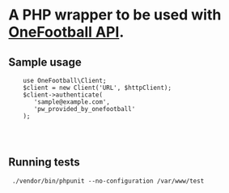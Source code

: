 A PHP wrapper to be used with [OneFootball API](https://onefootball-demo.readthedocs.io/en/latest/api.html).
==============


## Sample usage

```
    use OneFootball\Client;
    $client = new Client('URL', $httpClient);
    $client->authenticate(
       'sample@example.com',
       'pw_provided_by_onefootball'
    );

    
    
```

## Running tests

```
 ./vendor/bin/phpunit --no-configuration /var/www/test
```